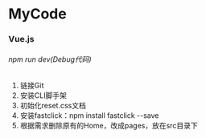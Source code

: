 # MyCode
### Vue.js
###### npm run dev(Debug代码)
1. 链接Git
2. 安装CLI脚手架
3. 初始化reset.css文档
4. 安装fastclick：npm install fastclick --save
5. 根据需求删除原有的Home，改成pages，放在src目录下
